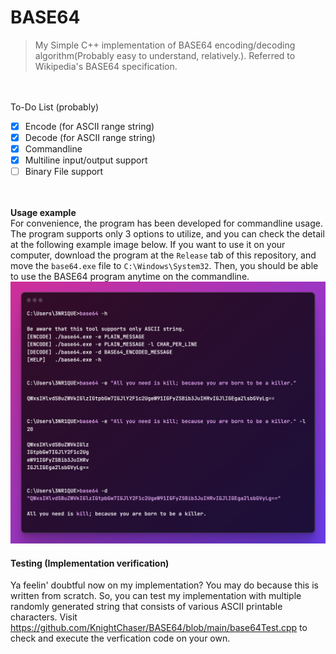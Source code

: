 # BASE64

> My Simple C++ implementation of BASE64 encoding/decoding algorithm(Probably easy to understand, relatively.). Referred to Wikipedia's BASE64 specification.

<br><br>
To-Do List (probably)
- [X] Encode (for ASCII range string)
- [X] Decode (for ASCII range string)
- [X] Commandline
- [X] Multiline input/output support
- [ ] Binary File support 

<br><br>
**Usage example** <br>
For convenience, the program has been developed for commandline usage. The program supports only 3 options to utilize, and you can check the detail at the following example image below. If you want to use it on your computer, download the program at the `Release` tab of this repository, and move the `base64.exe` file to `C:\Windows\System32`. Then, you should be able to use the BASE64 program anytime on the commandline. <br>
<img src="https://github.com/KnightChaser/BASE64/blob/main/base64_usage_example_preview.png?raw=true" width=650>


#### Testing (Implementation verification)
Ya feelin' doubtful now on my implementation? You may do because this is written from scratch. So, you can test my implementation with multiple randomly generated string that consists of various ASCII printable characters. Visit https://github.com/KnightChaser/BASE64/blob/main/base64Test.cpp to check and execute the verfication code on your own.
